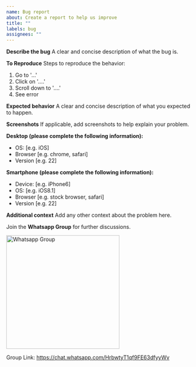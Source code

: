 ```yaml
---
name: Bug report
about: Create a report to help us improve
title: ""
labels: bug
assignees: ""
---
```


**Describe the bug**
A clear and concise description of what the bug is.

**To Reproduce**
Steps to reproduce the behavior:

1. Go to '...'
2. Click on '....'
3. Scroll down to '....'
4. See error

**Expected behavior**
A clear and concise description of what you expected to happen.

**Screenshots**
If applicable, add screenshots to help explain your problem.

**Desktop (please complete the following information):**

- OS: [e.g. iOS]
- Browser [e.g. chrome, safari]
- Version [e.g. 22]

**Smartphone (please complete the following information):**

- Device: [e.g. iPhone6]
- OS: [e.g. iOS8.1]
- Browser [e.g. stock browser, safari]
- Version [e.g. 22]

**Additional context**
Add any other context about the problem here.


Join the **Whatsapp Group** for further discussions.

<a href="https://chat.whatsapp.com/HrbwtyT1qf9FE63dfyyWv">
<img src="![image](https://user-images.githubusercontent.com/66255401/120076515-81934480-c0c3-11eb-9ad3-87072d53a395.png)" alt="Whatsapp Group" width="300px"/>
</a>

Group Link: https://chat.whatsapp.com/HrbwtyT1qf9FE63dfyyWv
